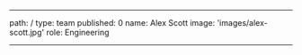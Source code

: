 ---
path: /
type: team
published: 0
name: Alex Scott
image: 'images/alex-scott.jpg'
role: Engineering

------------------------------
